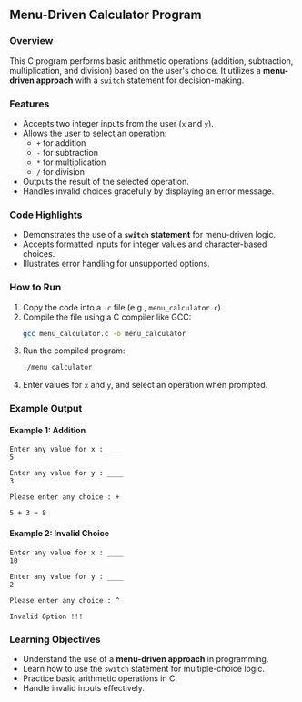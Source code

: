 ## Menu-Driven Calculator Program  

### Overview  
This C program performs basic arithmetic operations (addition, subtraction, multiplication, and division) based on the user's choice. It utilizes a **menu-driven approach** with a `switch` statement for decision-making.  

### Features  
- Accepts two integer inputs from the user (`x` and `y`).  
- Allows the user to select an operation:  
  - `+` for addition  
  - `-` for subtraction  
  - `*` for multiplication  
  - `/` for division  
- Outputs the result of the selected operation.  
- Handles invalid choices gracefully by displaying an error message.  

### Code Highlights  
- Demonstrates the use of a **`switch` statement** for menu-driven logic.  
- Accepts formatted inputs for integer values and character-based choices.  
- Illustrates error handling for unsupported options.  

### How to Run  
1. Copy the code into a `.c` file (e.g., `menu_calculator.c`).  
2. Compile the file using a C compiler like GCC:  
   ```bash
   gcc menu_calculator.c -o menu_calculator
   ```  
3. Run the compiled program:  
   ```bash
   ./menu_calculator
   ```  
4. Enter values for `x` and `y`, and select an operation when prompted.  

### Example Output  
#### Example 1: Addition  
```
Enter any value for x : ____  
5  

Enter any value for y : ____  
3  

Please enter any choice : +  

5 + 3 = 8  
```  

#### Example 2: Invalid Choice  
```
Enter any value for x : ____  
10  

Enter any value for y : ____  
2  

Please enter any choice : ^  

Invalid Option !!!  
```  

### Learning Objectives  
- Understand the use of a **menu-driven approach** in programming.  
- Learn how to use the `switch` statement for multiple-choice logic.  
- Practice basic arithmetic operations in C.  
- Handle invalid inputs effectively.  
